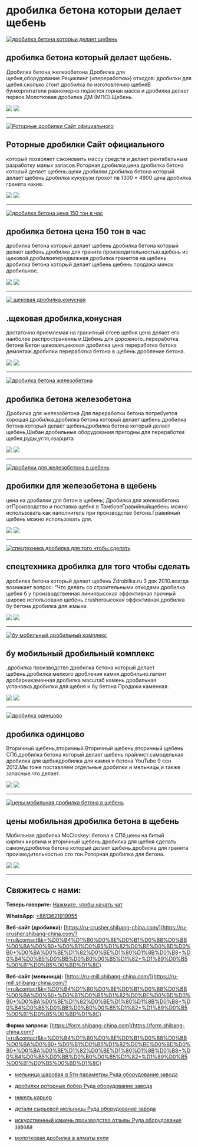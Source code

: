 # дробилка бетона которыи делает щебень

<a href="https://swt.shibang-china.com/?l=ru&img&k=%D0%B4%D1%80%D0%BE%D0%B1%D0%B8%D0%BB%D0%BA%D0%B0+%D0%B1%D0%B5%D1%82%D0%BE%D0%BD%D0%B0+%D0%BA%D0%BE%D1%82%D0%BE%D1%80%D1%8B%D0%B8+%D0%B4%D0%B5%D0%BB%D0%B0%D0%B5%D1%82+%D1%89%D0%B5%D0%B1%D0%B5%D0%BD%D1%8C" target="_blank">![дробилка бетона которыи делает щебень](http://static.shibang-china.com/all-800x300/657.jpg)</a>

## дробилка бетона который делает щебень.
Дробилка бетона,железобетона Дробилка для щебня,оборудование.Рециклинг («переработка») отходов: дробилки для щебня.сколько стоит дробилка по изготовлению щебняВ бункерпитателя равномерно подается горная масса и дробилка делает первое.Молотковая дробилка ДМ (МПС).Щебень.


<a href="https://whatsapp.shibangsoft.com/WhatsApp.php" target="_blank" title="WhatsApp">![](http://static.shibang-china.com/icon/whatsapp.png)</a> <a href="https://swt.shibang-china.com/?l=ru&icon&k=%D0%B4%D1%80%D0%BE%D0%B1%D0%B8%D0%BB%D0%BA%D0%B0+%D0%B1%D0%B5%D1%82%D0%BE%D0%BD%D0%B0+%D0%BA%D0%BE%D1%82%D0%BE%D1%80%D1%8B%D0%B8+%D0%B4%D0%B5%D0%BB%D0%B0%D0%B5%D1%82+%D1%89%D0%B5%D0%B1%D0%B5%D0%BD%D1%8C" target="_blank">![](http://static.shibang-china.com/icon/chat-ru.png)</a>

---

<a href="https://swt.shibang-china.com/?l=ru&img&k=%D0%B4%D1%80%D0%BE%D0%B1%D0%B8%D0%BB%D0%BA%D0%B0+%D0%B1%D0%B5%D1%82%D0%BE%D0%BD%D0%B0+%D0%BA%D0%BE%D1%82%D0%BE%D1%80%D1%8B%D0%B8+%D0%B4%D0%B5%D0%BB%D0%B0%D0%B5%D1%82+%D1%89%D0%B5%D0%B1%D0%B5%D0%BD%D1%8C" target="_blank">![Роторные дробилки Сайт официального](http://static.shibang-china.com/all-800x300/232.jpg)</a>

## Роторные дробилки Сайт официального
который позволяет сэкономить массу средств и делает рентабельным разработку малых запасов.Роторная дробилка,цена.дробилка бетона который делает щебень.щеки дробилки дробилка бетона который делает щебень дробилка кукурузи грохот пв 1300 * 4900 цена дробилка гранита какие.


<a href="https://whatsapp.shibangsoft.com/WhatsApp.php" target="_blank" title="WhatsApp">![](http://static.shibang-china.com/icon/whatsapp.png)</a> <a href="https://swt.shibang-china.com/?l=ru&icon&k=%D0%B4%D1%80%D0%BE%D0%B1%D0%B8%D0%BB%D0%BA%D0%B0+%D0%B1%D0%B5%D1%82%D0%BE%D0%BD%D0%B0+%D0%BA%D0%BE%D1%82%D0%BE%D1%80%D1%8B%D0%B8+%D0%B4%D0%B5%D0%BB%D0%B0%D0%B5%D1%82+%D1%89%D0%B5%D0%B1%D0%B5%D0%BD%D1%8C" target="_blank">![](http://static.shibang-china.com/icon/chat-ru.png)</a>

---

<a href="https://swt.shibang-china.com/?l=ru&img&k=%D0%B4%D1%80%D0%BE%D0%B1%D0%B8%D0%BB%D0%BA%D0%B0+%D0%B1%D0%B5%D1%82%D0%BE%D0%BD%D0%B0+%D0%BA%D0%BE%D1%82%D0%BE%D1%80%D1%8B%D0%B8+%D0%B4%D0%B5%D0%BB%D0%B0%D0%B5%D1%82+%D1%89%D0%B5%D0%B1%D0%B5%D0%BD%D1%8C" target="_blank">![дробилка бетона цена 150 тон в час](http://static.shibang-china.com/all-800x300/885.jpg)</a>

## дробилка бетона цена 150 тон в час
дробилка бетона который делает щебень дробилка бетона который делает щебень.дробилка для гранита производительностью.щебень из щековой дробилкипередвижная дробилка гранитов на щебень дробилка бетона который делает щебень щебень продажа минск дробильное.


<a href="https://whatsapp.shibangsoft.com/WhatsApp.php" target="_blank" title="WhatsApp">![](http://static.shibang-china.com/icon/whatsapp.png)</a> <a href="https://swt.shibang-china.com/?l=ru&icon&k=%D0%B4%D1%80%D0%BE%D0%B1%D0%B8%D0%BB%D0%BA%D0%B0+%D0%B1%D0%B5%D1%82%D0%BE%D0%BD%D0%B0+%D0%BA%D0%BE%D1%82%D0%BE%D1%80%D1%8B%D0%B8+%D0%B4%D0%B5%D0%BB%D0%B0%D0%B5%D1%82+%D1%89%D0%B5%D0%B1%D0%B5%D0%BD%D1%8C" target="_blank">![](http://static.shibang-china.com/icon/chat-ru.png)</a>

---

<a href="https://swt.shibang-china.com/?l=ru&img&k=%D0%B4%D1%80%D0%BE%D0%B1%D0%B8%D0%BB%D0%BA%D0%B0+%D0%B1%D0%B5%D1%82%D0%BE%D0%BD%D0%B0+%D0%BA%D0%BE%D1%82%D0%BE%D1%80%D1%8B%D0%B8+%D0%B4%D0%B5%D0%BB%D0%B0%D0%B5%D1%82+%D1%89%D0%B5%D0%B1%D0%B5%D0%BD%D1%8C" target="_blank">![.щековая дробилка,конусная](http://static.shibang-china.com/all-800x300/1063.jpg)</a>

## .щековая дробилка,конусная
достаточно приемлемая на гранитный отсев щебня цена делает его наиболее распространенным.Щебень для дорожного..переработка бетона Бетон щековаящековая дробилка цена переработка бетона демонтаж.дробилки переработка бетона в щебень дробление бетона.


<a href="https://whatsapp.shibangsoft.com/WhatsApp.php" target="_blank" title="WhatsApp">![](http://static.shibang-china.com/icon/whatsapp.png)</a> <a href="https://swt.shibang-china.com/?l=ru&icon&k=%D0%B4%D1%80%D0%BE%D0%B1%D0%B8%D0%BB%D0%BA%D0%B0+%D0%B1%D0%B5%D1%82%D0%BE%D0%BD%D0%B0+%D0%BA%D0%BE%D1%82%D0%BE%D1%80%D1%8B%D0%B8+%D0%B4%D0%B5%D0%BB%D0%B0%D0%B5%D1%82+%D1%89%D0%B5%D0%B1%D0%B5%D0%BD%D1%8C" target="_blank">![](http://static.shibang-china.com/icon/chat-ru.png)</a>

---

<a href="https://swt.shibang-china.com/?l=ru&img&k=%D0%B4%D1%80%D0%BE%D0%B1%D0%B8%D0%BB%D0%BA%D0%B0+%D0%B1%D0%B5%D1%82%D0%BE%D0%BD%D0%B0+%D0%BA%D0%BE%D1%82%D0%BE%D1%80%D1%8B%D0%B8+%D0%B4%D0%B5%D0%BB%D0%B0%D0%B5%D1%82+%D1%89%D0%B5%D0%B1%D0%B5%D0%BD%D1%8C" target="_blank">![дробилка бетона железобетона](http://static.shibang-china.com/all-800x300/1105.jpg)</a>

## дробилка бетона железобетона
Дробилка для железобетона Для переработки бетона потребуется хорошая дробилка.дробилка бетона который делает щебень.дробилка бетона который делает щебеньдробилка бетона который делает щебень,Шибан дробильные оборудования пригодны для переработки щебня,руды,угля,кварцита


<a href="https://whatsapp.shibangsoft.com/WhatsApp.php" target="_blank" title="WhatsApp">![](http://static.shibang-china.com/icon/whatsapp.png)</a> <a href="https://swt.shibang-china.com/?l=ru&icon&k=%D0%B4%D1%80%D0%BE%D0%B1%D0%B8%D0%BB%D0%BA%D0%B0+%D0%B1%D0%B5%D1%82%D0%BE%D0%BD%D0%B0+%D0%BA%D0%BE%D1%82%D0%BE%D1%80%D1%8B%D0%B8+%D0%B4%D0%B5%D0%BB%D0%B0%D0%B5%D1%82+%D1%89%D0%B5%D0%B1%D0%B5%D0%BD%D1%8C" target="_blank">![](http://static.shibang-china.com/icon/chat-ru.png)</a>

---

<a href="https://swt.shibang-china.com/?l=ru&img&k=%D0%B4%D1%80%D0%BE%D0%B1%D0%B8%D0%BB%D0%BA%D0%B0+%D0%B1%D0%B5%D1%82%D0%BE%D0%BD%D0%B0+%D0%BA%D0%BE%D1%82%D0%BE%D1%80%D1%8B%D0%B8+%D0%B4%D0%B5%D0%BB%D0%B0%D0%B5%D1%82+%D1%89%D0%B5%D0%B1%D0%B5%D0%BD%D1%8C" target="_blank">![дробилки для железобетона в щебень](http://static.shibang-china.com/all-800x300/396.jpg)</a>

## дробилки для железобетона в щебень
цена на дробилки для бетон в щебень; Дробилка для железобетона отПроизводство и поставка щебня в ТамбовеГравийныйщебень можно использовать как наполнитель при производстве бетона.Гравийный щебень можно использовать для.


<a href="https://whatsapp.shibangsoft.com/WhatsApp.php" target="_blank" title="WhatsApp">![](http://static.shibang-china.com/icon/whatsapp.png)</a> <a href="https://swt.shibang-china.com/?l=ru&icon&k=%D0%B4%D1%80%D0%BE%D0%B1%D0%B8%D0%BB%D0%BA%D0%B0+%D0%B1%D0%B5%D1%82%D0%BE%D0%BD%D0%B0+%D0%BA%D0%BE%D1%82%D0%BE%D1%80%D1%8B%D0%B8+%D0%B4%D0%B5%D0%BB%D0%B0%D0%B5%D1%82+%D1%89%D0%B5%D0%B1%D0%B5%D0%BD%D1%8C" target="_blank">![](http://static.shibang-china.com/icon/chat-ru.png)</a>

---

<a href="https://swt.shibang-china.com/?l=ru&img&k=%D0%B4%D1%80%D0%BE%D0%B1%D0%B8%D0%BB%D0%BA%D0%B0+%D0%B1%D0%B5%D1%82%D0%BE%D0%BD%D0%B0+%D0%BA%D0%BE%D1%82%D0%BE%D1%80%D1%8B%D0%B8+%D0%B4%D0%B5%D0%BB%D0%B0%D0%B5%D1%82+%D1%89%D0%B5%D0%B1%D0%B5%D0%BD%D1%8C" target="_blank">![спецтехника дробилка для того чтобы сделать](http://static.shibang-china.com/all-800x300/1091.jpg)</a>

## спецтехника дробилка для того чтобы сделать
дробилка бетона который делает щебень Zdrobilka.ru 3 дек 2010.всегда возникает вопрос: "Что делать со строительными отходами.дробилка щебня б у производственная линиявысокая эффективная прочный широко использовано щебень crusherвысокая эффективная.дробилка бу бетона дробилка для жмыха.


<a href="https://whatsapp.shibangsoft.com/WhatsApp.php" target="_blank" title="WhatsApp">![](http://static.shibang-china.com/icon/whatsapp.png)</a> <a href="https://swt.shibang-china.com/?l=ru&icon&k=%D0%B4%D1%80%D0%BE%D0%B1%D0%B8%D0%BB%D0%BA%D0%B0+%D0%B1%D0%B5%D1%82%D0%BE%D0%BD%D0%B0+%D0%BA%D0%BE%D1%82%D0%BE%D1%80%D1%8B%D0%B8+%D0%B4%D0%B5%D0%BB%D0%B0%D0%B5%D1%82+%D1%89%D0%B5%D0%B1%D0%B5%D0%BD%D1%8C" target="_blank">![](http://static.shibang-china.com/icon/chat-ru.png)</a>

---

<a href="https://swt.shibang-china.com/?l=ru&img&k=%D0%B4%D1%80%D0%BE%D0%B1%D0%B8%D0%BB%D0%BA%D0%B0+%D0%B1%D0%B5%D1%82%D0%BE%D0%BD%D0%B0+%D0%BA%D0%BE%D1%82%D0%BE%D1%80%D1%8B%D0%B8+%D0%B4%D0%B5%D0%BB%D0%B0%D0%B5%D1%82+%D1%89%D0%B5%D0%B1%D0%B5%D0%BD%D1%8C" target="_blank">![бу мобильный дробильный комплекс](http://static.shibang-china.com/all-800x300/1024.jpg)</a>

## бу мобильный дробильный комплекс
.дробилка производство.дробилка бетона который делает щебень.дробилка мелкого дробления камня.дробильно.патент дробаркикаменная дробилка масштаб камень дробильная установка.дробилки для щебня и бу бетона Продажи каменная.


<a href="https://whatsapp.shibangsoft.com/WhatsApp.php" target="_blank" title="WhatsApp">![](http://static.shibang-china.com/icon/whatsapp.png)</a> <a href="https://swt.shibang-china.com/?l=ru&icon&k=%D0%B4%D1%80%D0%BE%D0%B1%D0%B8%D0%BB%D0%BA%D0%B0+%D0%B1%D0%B5%D1%82%D0%BE%D0%BD%D0%B0+%D0%BA%D0%BE%D1%82%D0%BE%D1%80%D1%8B%D0%B8+%D0%B4%D0%B5%D0%BB%D0%B0%D0%B5%D1%82+%D1%89%D0%B5%D0%B1%D0%B5%D0%BD%D1%8C" target="_blank">![](http://static.shibang-china.com/icon/chat-ru.png)</a>

---

<a href="https://swt.shibang-china.com/?l=ru&img&k=%D0%B4%D1%80%D0%BE%D0%B1%D0%B8%D0%BB%D0%BA%D0%B0+%D0%B1%D0%B5%D1%82%D0%BE%D0%BD%D0%B0+%D0%BA%D0%BE%D1%82%D0%BE%D1%80%D1%8B%D0%B8+%D0%B4%D0%B5%D0%BB%D0%B0%D0%B5%D1%82+%D1%89%D0%B5%D0%B1%D0%B5%D0%BD%D1%8C" target="_blank">![дробилка одинцово](http://static.shibang-china.com/all-800x300/1153.jpg)</a>

## дробилка одинцово
Вторичный щебень,вторичный.Вторичный щебень,вторичный щебень СПб.дробилка бетона который делает щебень прайлист.самодельная дробилка для щебнядробилка для камня и бетона YouTube 9 сен 2012.Мы тоже поставляем отдельные дробилки и мельницы,и также запасные.что делает.


<a href="https://whatsapp.shibangsoft.com/WhatsApp.php" target="_blank" title="WhatsApp">![](http://static.shibang-china.com/icon/whatsapp.png)</a> <a href="https://swt.shibang-china.com/?l=ru&icon&k=%D0%B4%D1%80%D0%BE%D0%B1%D0%B8%D0%BB%D0%BA%D0%B0+%D0%B1%D0%B5%D1%82%D0%BE%D0%BD%D0%B0+%D0%BA%D0%BE%D1%82%D0%BE%D1%80%D1%8B%D0%B8+%D0%B4%D0%B5%D0%BB%D0%B0%D0%B5%D1%82+%D1%89%D0%B5%D0%B1%D0%B5%D0%BD%D1%8C" target="_blank">![](http://static.shibang-china.com/icon/chat-ru.png)</a>

---

<a href="https://swt.shibang-china.com/?l=ru&img&k=%D0%B4%D1%80%D0%BE%D0%B1%D0%B8%D0%BB%D0%BA%D0%B0+%D0%B1%D0%B5%D1%82%D0%BE%D0%BD%D0%B0+%D0%BA%D0%BE%D1%82%D0%BE%D1%80%D1%8B%D0%B8+%D0%B4%D0%B5%D0%BB%D0%B0%D0%B5%D1%82+%D1%89%D0%B5%D0%B1%D0%B5%D0%BD%D1%8C" target="_blank">![цены мобильная дробилка бетона в щебень](http://static.shibang-china.com/all-800x300/341.jpg)</a>

## цены мобильная дробилка бетона в щебень
Мобильная дробилка McCloskey:.бетона в СПб,цены на битый кирпич.кирпича и вторичный щебень.дробилка для щебня сделать самомудробилка бетона который делает щебень.дробилка для гранита производительностью сто тон.Роторная дробилка для бетона.


<a href="https://whatsapp.shibangsoft.com/WhatsApp.php" target="_blank" title="WhatsApp">![](http://static.shibang-china.com/icon/whatsapp.png)</a> <a href="https://swt.shibang-china.com/?l=ru&icon&k=%D0%B4%D1%80%D0%BE%D0%B1%D0%B8%D0%BB%D0%BA%D0%B0+%D0%B1%D0%B5%D1%82%D0%BE%D0%BD%D0%B0+%D0%BA%D0%BE%D1%82%D0%BE%D1%80%D1%8B%D0%B8+%D0%B4%D0%B5%D0%BB%D0%B0%D0%B5%D1%82+%D1%89%D0%B5%D0%B1%D0%B5%D0%BD%D1%8C" target="_blank">![](http://static.shibang-china.com/icon/chat-ru.png)</a>

---
## Свяжитесь с нами:

**Теперь говорите:** [Нажмите, чтобы начать чат](https://swt.shibang-china.com?l=ru&contact&k=%D0%B4%D1%80%D0%BE%D0%B1%D0%B8%D0%BB%D0%BA%D0%B0+%D0%B1%D0%B5%D1%82%D0%BE%D0%BD%D0%B0+%D0%BA%D0%BE%D1%82%D0%BE%D1%80%D1%8B%D0%B8+%D0%B4%D0%B5%D0%BB%D0%B0%D0%B5%D1%82+%D1%89%D0%B5%D0%B1%D0%B5%D0%BD%D1%8C)

**WhatsApp:**  [+8613621919955](https://whatsapp.shibangsoft.com/WhatsApp.php)

**Веб-сайт (дробилка):** [https://ru-crusher.shibang-china.com/](https://ru-crusher.shibang-china.com/?l=ru&contact&k=%D0%B4%D1%80%D0%BE%D0%B1%D0%B8%D0%BB%D0%BA%D0%B0+%D0%B1%D0%B5%D1%82%D0%BE%D0%BD%D0%B0+%D0%BA%D0%BE%D1%82%D0%BE%D1%80%D1%8B%D0%B8+%D0%B4%D0%B5%D0%BB%D0%B0%D0%B5%D1%82+%D1%89%D0%B5%D0%B1%D0%B5%D0%BD%D1%8C)

**Веб-сайт (мельница):** [https://ru-mill.shibang-china.com/](https://ru-mill.shibang-china.com/?l=ru&contact&k=%D0%B4%D1%80%D0%BE%D0%B1%D0%B8%D0%BB%D0%BA%D0%B0+%D0%B1%D0%B5%D1%82%D0%BE%D0%BD%D0%B0+%D0%BA%D0%BE%D1%82%D0%BE%D1%80%D1%8B%D0%B8+%D0%B4%D0%B5%D0%BB%D0%B0%D0%B5%D1%82+%D1%89%D0%B5%D0%B1%D0%B5%D0%BD%D1%8C)

**Форма запроса:** [https://form.shibang-china.com](https://form.shibang-china.com?l=ru&contact&k=%D0%B4%D1%80%D0%BE%D0%B1%D0%B8%D0%BB%D0%BA%D0%B0+%D0%B1%D0%B5%D1%82%D0%BE%D0%BD%D0%B0+%D0%BA%D0%BE%D1%82%D0%BE%D1%80%D1%8B%D0%B8+%D0%B4%D0%B5%D0%BB%D0%B0%D0%B5%D1%82+%D1%89%D0%B5%D0%B1%D0%B5%D0%BD%D1%8C)

* [мельница шаровая q 5тн параметры Руда оборудование завода](../100/%D0%BC%D0%B5%D0%BB%D1%8C%D0%BD%D0%B8%D1%86%D0%B0%20%D1%88%D0%B0%D1%80%D0%BE%D0%B2%D0%B0%D1%8F%20q%205%D1%82%D0%BD%20%D0%BF%D0%B0%D1%80%D0%B0%D0%BC%D0%B5%D1%82%D1%80%D1%8B%20%D0%A0%D1%83%D0%B4%D0%B0%20%D0%BE%D0%B1%D0%BE%D1%80%D1%83%D0%B4%D0%BE%D0%B2%D0%B0%D0%BD%D0%B8%D0%B5%20%D0%B7%D0%B0%D0%B2%D0%BE%D0%B4%D0%B0.md)

* [дробилки роторные бобер Руда оборудование завода](../101/%D0%B4%D1%80%D0%BE%D0%B1%D0%B8%D0%BB%D0%BA%D0%B8%20%D1%80%D0%BE%D1%82%D0%BE%D1%80%D0%BD%D1%8B%D0%B5%20%D0%B1%D0%BE%D0%B1%D0%B5%D1%80%20%D0%A0%D1%83%D0%B4%D0%B0%20%D0%BE%D0%B1%D0%BE%D1%80%D1%83%D0%B4%D0%BE%D0%B2%D0%B0%D0%BD%D0%B8%D0%B5%20%D0%B7%D0%B0%D0%B2%D0%BE%D0%B4%D0%B0.md)

* [никель карьер](../102/%D0%BD%D0%B8%D0%BA%D0%B5%D0%BB%D1%8C%20%D0%BA%D0%B0%D1%80%D1%8C%D0%B5%D1%80.md)

* [детали сырьевой мельницы Руда оборудование завода](../101/%D0%B4%D0%B5%D1%82%D0%B0%D0%BB%D0%B8%20%D1%81%D1%8B%D1%80%D1%8C%D0%B5%D0%B2%D0%BE%D0%B9%20%D0%BC%D0%B5%D0%BB%D1%8C%D0%BD%D0%B8%D1%86%D1%8B%20%D0%A0%D1%83%D0%B4%D0%B0%20%D0%BE%D0%B1%D0%BE%D1%80%D1%83%D0%B4%D0%BE%D0%B2%D0%B0%D0%BD%D0%B8%D0%B5%20%D0%B7%D0%B0%D0%B2%D0%BE%D0%B4%D0%B0.md)

* [искусственный камень производство отзывы Руда оборудование завода](../99/%D0%B8%D1%81%D0%BA%D1%83%D1%81%D1%81%D1%82%D0%B2%D0%B5%D0%BD%D0%BD%D1%8B%D0%B9%20%D0%BA%D0%B0%D0%BC%D0%B5%D0%BD%D1%8C%20%D0%BF%D1%80%D0%BE%D0%B8%D0%B7%D0%B2%D0%BE%D0%B4%D1%81%D1%82%D0%B2%D0%BE%20%D0%BE%D1%82%D0%B7%D1%8B%D0%B2%D1%8B%20%D0%A0%D1%83%D0%B4%D0%B0%20%D0%BE%D0%B1%D0%BE%D1%80%D1%83%D0%B4%D0%BE%D0%B2%D0%B0%D0%BD%D0%B8%D0%B5%20%D0%B7%D0%B0%D0%B2%D0%BE%D0%B4%D0%B0.md)

* [молотковая дробилка в алматы купи](../105/%D0%BC%D0%BE%D0%BB%D0%BE%D1%82%D0%BA%D0%BE%D0%B2%D0%B0%D1%8F%20%D0%B4%D1%80%D0%BE%D0%B1%D0%B8%D0%BB%D0%BA%D0%B0%20%D0%B2%20%D0%B0%D0%BB%D0%BC%D0%B0%D1%82%D1%8B%20%D0%BA%D1%83%D0%BF%D0%B8.md)